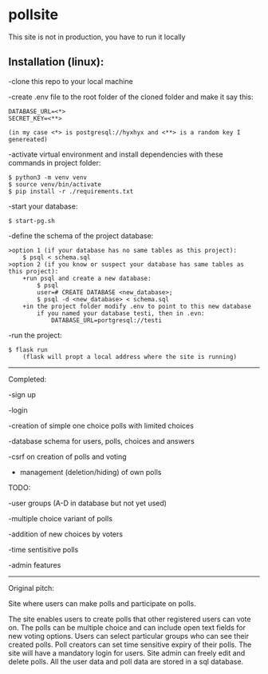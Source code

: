 # pollsite

This site is not in production, you have to run it locally

Installation (linux):
----------------
-clone this repo to your local machine

-create .env file to the root folder of the cloned folder and make it say this:

	DATABASE_URL=<*>
 	SECRET_KEY=<**>

	(in my case <*> is postgresql://hyxhyx and <**> is a random key I genereated)

-activate virtual environment and install dependencies with these commands in project folder:

 	$ python3 -m venv venv
	$ source venv/bin/activate
	$ pip install -r ./requirements.txt

-start your database:
	
 	$ start-pg.sh

-define the schema of the project database:
	
 	>option 1 (if your database has no same tables as this project):
		$ psql < schema.sql
	>option 2 (if you know or suspect your database has same tables as this project):
		+run psql and create a new database:
			$ psql
			user=# CREATE DATABASE <new_database>;
			$ psql -d <new_database> < schema.sql
		+in the project folder modify .env to point to this new database
			if you named your database testi, then in .evn:
				DATABASE_URL=portgresql://testi
-run the project:
	
 	$ flask run
		(flask will propt a local address where the site is running)

----------

Completed:

-sign up

-login

-creation of simple one choice polls with limited choices

-database schema for users, polls, choices and answers

-csrf on creation of polls and voting

- management (deletion/hiding) of own polls

TODO:

-user groups (A-D in database but not yet used)

-multiple choice variant of polls

-addition of new choices by voters

-time sentisitive polls

-admin features


----------


Original pitch:

Site where users can make polls and participate on polls.

The site enables users to create polls that other registered users can vote on.
The polls can be multiple choice and can include open text fields for new voting options.
Users can select particular groups who can see their created polls.
Poll creators can set time sensitive expiry of their polls.
The site will have a mandatory login for users.
Site admin can freely edit and delete polls.
All the user data and poll data are stored in a sql database.

